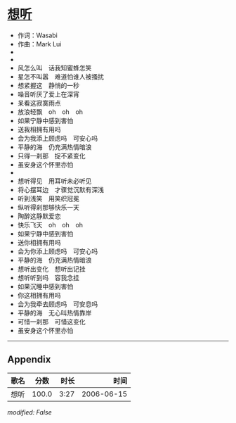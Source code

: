 # [想听](https://music.163.com/song?id=65806)

* 作词：Wasabi
* 作曲：Mark Lui
*
*
* 风怎么叫　话我知蜜蜂怎笑
* 星怎不叫嚣　难道怕谁人被搔扰
* 想紧握这　静悄的一秒
* 噪音听厌了爱上在深宵
* 呆看这寂寞雨点
* 放浪轻飘　oh　oh　oh
* 如果宁静中感到害怕
* 送我相拥有用吗
* 会为我添上顾虑吗　可安心吗
* 平静的海　仍充满热情暗浪
* 只得一刹那　捉不紧变化
* 虽安身这个怀里亦怕
* 
* 想听得见　用耳听未必听见
* 将心摆耳边　才骤觉沉默有深浅
* 听到浅笑　用笑织冠冕
* 纵听得刹那够快乐一天
* 陶醉这静默爱恋
* 快乐飞天　oh　oh　oh
* 如果宁静中感到害怕
* 送你相拥有用吗
* 会为你添上顾虑吗　可安心吗
* 平静的海　仍充满热情暗浪
* 想听出变化　想听出记挂
* 想听听到吗　容我念挂
* 如果沉睡中感到害怕
* 你这相拥有用吗
* 会为我牵去顾虑吗　可安息吗
* 平静的海　无心叫热情靠岸
* 可惜一刹那　可惜这变化
* 虽安身这个怀里亦怕


---

## Appendix

|歌名|分数|时长|时间|
|:---|:---:|---:|---:|
|想听|100.0|3:27|2006-06-15

*modified: False*